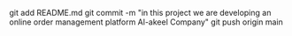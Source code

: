 git add README.md
git commit -m "in this project we are developing an online order management platform Al-akeel Company"
git push origin main
